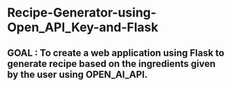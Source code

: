 # Recipe-Generator-using-Open_API_Key-and-Flask

## GOAL : To create a web application using Flask to generate recipe based on the ingredients given by the user using OPEN_AI_API.
